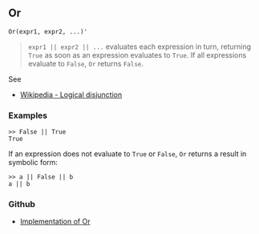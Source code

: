 ## Or

```
Or(expr1, expr2, ...)'
```

> `expr1 || expr2 || ...` evaluates each expression in turn, returning `True` as soon as an expression evaluates to `True`. If all expressions evaluate to `False`, `Or` returns `False`.

See
* [Wikipedia - Logical disjunction](https://en.wikipedia.org/wiki/Logical_disjunction)

### Examples

```
>> False || True
True
``` 

If an expression does not evaluate to `True` or `False`, `Or` returns a result in symbolic form:
``` 
>> a || False || b
a || b
```

### Github

* [Implementation of Or](https://github.com/axkr/symja_android_library/blob/master/symja_android_library/matheclipse-core/src/main/java/org/matheclipse/core/builtin/BooleanFunctions.java#L3382) 
